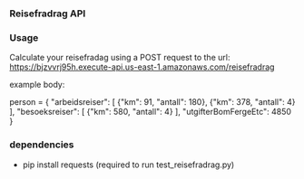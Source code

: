 ### Reisefradrag API

### Usage
Calculate your reisefradag using a POST request to the url: https://bjzvvrj95h.execute-api.us-east-1.amazonaws.com/reisefradrag

example body:
 
person = {
    "arbeidsreiser": [
        {"km": 91, "antall": 180},
        {"km": 378, "antall": 4}
    ],
    "besoeksreiser": [
        {"km": 580, "antall": 4}
    ],
    "utgifterBomFergeEtc": 4850
}


### dependencies
- pip install requests (required to run test_reisefradrag.py)